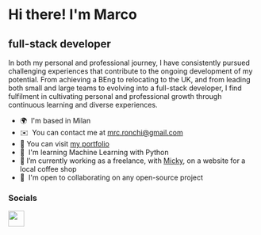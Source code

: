 Hi there! I'm Marco
======================

full-stack developer
---------------------

In both my personal and professional journey, I have consistently pursued challenging experiences that contribute to the ongoing development of my potential. From achieving a BEng to relocating to the UK, and from leading both small and large teams to evolving into a full-stack developer, I find fulfilment in cultivating personal and professional growth through continuous learning and diverse experiences.

* 🌍  I'm based in Milan
* ✉️  You can contact me at [mrc.ronchi@gmail.com](mailto:mrc.ronchi@gmail.com)
* 🌻  You can visit [my portfolio](https://marco-rnc-portfolio.vercel.app/)
* 🧠  I'm learning Machine Learning with Python
* 🔭  I’m currently working as a freelance, with [Micky](https://github.com/mickeymarse), on a website for a local coffee shop
* 🤝  I'm open to collaborating on any open-source project


### Socials

<p align="left"><a href="https://www.linkedin.com/in/mrc-rnc" target="_blank" rel="noreferrer"> <picture> <source media="(prefers-color-scheme: dark)" srcset="https://raw.githubusercontent.com/danielcranney/readme-generator/main/public/icons/socials/linkedin-dark.svg" /> <source media="(prefers-color-scheme: light)" srcset="https://raw.githubusercontent.com/danielcranney/readme-generator/main/public/icons/socials/linkedin.svg" /> <img src="https://raw.githubusercontent.com/danielcranney/readme-generator/main/public/icons/socials/linkedin.svg" width="32" height="32" /> </picture> </a></p>
